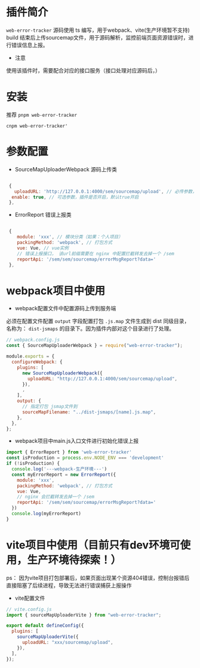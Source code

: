 # 插件简介

`web-error-tracker` 源码使用 ts 编写，用于webpack、vite(生产环境暂不支持) build 结束后上传sourcemap文件，用于源码解析，监控前端页面资源错误时，进行错误信息上报。

- 注意

使用该插件时，需要配合对应的接口服务（接口处理对应源码后，）

# 安装

推荐 `pnpm web-error-tracker`

`cnpm web-error-tracker'`

# 参数配置


- SourceMapUploaderWebpack 源码上传类

```javascript

 {
   uploadURL: 'http://127.0.0.1:4000/sem/sourcemap/upload', // 必传参数，需要上传源码文件接口（目前服务端接口都用的本地接口）
  enable: true, // 可选参数，插件是否开启，默认true开启
 },

```


- ErrorReport 错误上报类

```javascript

 {
    module: 'xxx', // 模块分类（如果：个人项目）
    packingMethod: 'webpack', // 打包方式
    vue: Vue, // vue实例
    // 错误上报接口， 该url前缀需要在 nginx 中配置拦截转发去掉一个 /sem
    reportApi: '/sem/sem/sourcemap/errorMsgReport?data='
 },

```


# webpack项目中使用

- webpack配置文件中配置源码上传到服务端

必须在配置文件配置 `output` 字段配置打包 `.js.map` 文件生成到 dist 同级目录，名称为： `dist-jsmaps` 的目录下。因为插件内部对这个目录进行了处理。

```javascript
// webpack.config.js
const { SourceMapUploaderWebpack } = require("web-error-tracker");

module.exports = {
  configureWebpack: {
    plugins: [
      new SourceMapUploaderWebpack({
        uploadURL: "http://127.0.0.1:4000/sem/sourcemap/upload",
      }),
      ,
    ],
    output: {
      // 指定打包 jsmap文件到
      sourceMapFilename: "../dist-jsmaps/[name].js.map",
    },
  },
};
```

- webpack项目中main.js入口文件进行初始化错误上报


```javascript
import { ErrorReport } from 'web-error-tracker'
const isProduction = process.env.NODE_ENV === 'development'
if (!isProduction) {
  console.log('---webpack-生产环境---')
  const myErrorReport = new ErrorReport({
    module: 'xxx',
    packingMethod: 'webpack', // 打包方式
    vue: Vue,
    // nginx 会拦截转发去掉一个 /sem
    reportApi: '/sem/sem/sourcemap/errorMsgReport?data='
  })
  console.log(myErrorReport)
}
```



# vite项目中使用（目前只有dev环境可使用，生产环境待探索！）

ps： 因为vite项目打包部署后，如果页面出现某个资源404错误，控制台报错后直接阻塞了后续进程，导致无法进行错误捕获上报操作

- vite配置文件

```javascript
// vite.config.js
import { sourceMapUploaderVite } from "web-error-tracker";

export default defineConfig({
  plugins: [
    sourceMapUploaderVite({
      uploadURL: "xxx/sourcemap/upload",
    }),
  ],
});
```